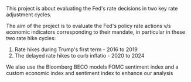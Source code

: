 This project is about evaluating the Fed's rate decisions in two key rate adjustment cycles.

The aim of the project is to evaluate the Fed's policy rate actions v/s economic indicators corresponding to their mandate, in particular in these two rate hike cycles:
1. Rate hikes during Trump's first term - 2016 to 2019
2. The delayed rate hikes to curb inflatio - 2020 to 2024

We also use the Bloomberg BECO models FOMC sentiment index and a custom economic index and sentiment index to enhance our analysis